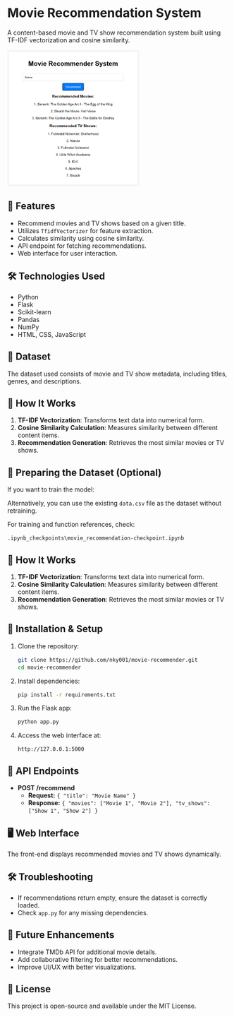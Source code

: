 # Movie Recommendation System

A content-based movie and TV show recommendation system built using TF-IDF vectorization and cosine similarity.

<img src="image.png" width="300"/>

## 📌 Features
- Recommend movies and TV shows based on a given title.
- Utilizes `TfidfVectorizer` for feature extraction.
- Calculates similarity using cosine similarity.
- API endpoint for fetching recommendations.
- Web interface for user interaction.

## 🛠️ Technologies Used
- Python
- Flask
- Scikit-learn
- Pandas
- NumPy
- HTML, CSS, JavaScript

## 📂 Dataset
The dataset used consists of movie and TV show metadata, including titles, genres, and descriptions.

## 🚀 How It Works
1. **TF-IDF Vectorization**: Transforms text data into numerical form.
2. **Cosine Similarity Calculation**: Measures similarity between different content items.
3. **Recommendation Generation**: Retrieves the most similar movies or TV shows.


## 🔧 Preparing the Dataset (Optional)

If you want to train the model:

Alternatively, you can use the existing `data.csv` file as the dataset without retraining.

For training and function references, check:
```
.ipynb_checkpoints\movie_recommendation-checkpoint.ipynb
```

## 🚀 How It Works

1. **TF-IDF Vectorization**: Transforms text data into numerical form.
2. **Cosine Similarity Calculation**: Measures similarity between different content items.
3. **Recommendation Generation**: Retrieves the most similar movies or TV shows.

## 📜 Installation & Setup

1. Clone the repository:
   ```bash
   git clone https://github.com/nky001/movie-recommender.git
   cd movie-recommender
   ```
2. Install dependencies:
   ```bash
   pip install -r requirements.txt
   ```
3. Run the Flask app:
   ```bash
   python app.py
   ```
4. Access the web interface at:
   ```
   http://127.0.0.1:5000
   ```

## 📡 API Endpoints
- **POST /recommend**
  - **Request:** `{ "title": "Movie Name" }`
  - **Response:** `{ "movies": ["Movie 1", "Movie 2"], "tv_shows": ["Show 1", "Show 2"] }`

## 🖥️ Web Interface
The front-end displays recommended movies and TV shows dynamically.

## 🛠️ Troubleshooting
- If recommendations return empty, ensure the dataset is correctly loaded.
- Check `app.py` for any missing dependencies.

## 🎯 Future Enhancements
- Integrate TMDb API for additional movie details.
- Add collaborative filtering for better recommendations.
- Improve UI/UX with better visualizations.


## 📜 License
This project is open-source and available under the MIT License.

